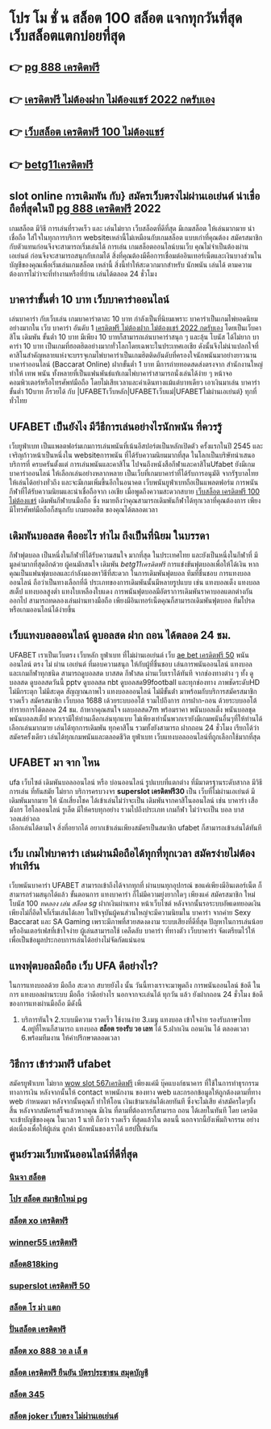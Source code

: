 # โปร โม ชั่ น สล็อต 100 สล็อต  แจกทุกวันที่สุด เว็บสล็อตแตกบ่อยที่สุด

## 👉 [pg 888 เครดิตฟรี](https://mabet.net/)
## 👉 [เครดิตฟรี ไม่ต้องฝาก ไม่ต้องแชร์ 2022 กดรับเอง](https://bio.link/tisawago)
## 👉 [เว็บสล็อต เครดิตฟรี 100 ไม่ต้องแชร์](https://member.mabet.net/?action=login)
## 👉 [betg11เครดิตฟรี](https://mabet.net/)

##  slot online การเดิมพัน กับ} สมัครเว็บตรงไม่ผ่านเอเย่นต์   น่าเชื่อถือที่สุดในปี [pg 888 เครดิตฟรี](https://bio.link/tisawago) 2022 

เกมสล็อต  มีวิธี การเล่นที่รวดเร็ว  และ เล่นไม่ยาก  เว็บสล็อตที่ดีที่สุด มีเกมสล็อต ให้เล่นมากมาย น่าเชื่อถือ ใส่ใจในทุกการบริการ websiteเหล่านี้ไม่เหมือนกับเกมสล็อต  แบบเก่าที่คุณต้อง สมัครสมาชิก กับตัวแทนก่อนจึงจะสามารถเริ่มเล่นได้ การเล่น เกมสล็อตออนไลน์บนเว็บ คุณไม่จำเป็นต้องผ่าน เอเย่นต์ ก่อนจึงจะสามารถสนุกกับเกมได้ สิ่งที่คุณต้องมีคือการเชื่อมต่ออินเทอร์เน็ตและเงินบางส่วนในบัญชีของคุณเพื่อเริ่มเล่นเกมสล็อต เหล่านี้ สิ่งนี้ทำให้สะดวกมากสำหรับ นักพนัน เล่นได้ ตามความต้องการไม่ว่าจะที่ทำงานหรือที่บ้าน เล่นได้ตลอด 24 ชั่วโมง

##  บาคาร่าขั้นต่ำ 10 บาท เว็บบาคาร่าออนไลน์ 

 เล่นบาคาร่า  กับเว็บเล่น เกมบาคาร่าตาละ 10 บาท กำลังเป็นที่นิยมเพราะ บาคาร่าเป็นเกมไพ่ยอดนิยมอย่างมากใน เว็บ  บาคาร่า อันดับ 1 [เครดิตฟรี ไม่ต้องฝาก ไม่ต้องแชร์ 2022 กดรับเอง](https://member.mabet.net/?action=login)  โดยเป็นเว็บคาสิโน เดิมพัน ขั้นต่ำ 10 บาท มีเพียง 10 บาทก็สามารถเล่นบาคาร่าสนุก ๆ และลุ้น โบนัส  ได้ไม่ยาก บาคาร่า 10 บาท เป็นเกมที่ฮอตฮิตอย่างมากทั่วโลกโดยเฉพาะในประเทศเอเชีย ดังนั้นจึงไม่น่าแปลกใจที่คาสิโนสำคัญหลายแห่งจะบรรจุเกมไพ่บาคาร่าเป็นเกมฮิตติดอันดับที่ครองใจนักพนันมาอย่างยาวนาน บาคาร่าออนไลน์ (Baccarat Online)   ฝากขั้นต่ำ 1 บาท  มีการถ่ายทอดสดส่งตรงจาก  สำนักงานใหญ่ ทำให้  เทพ พนัน  ทั้งหลายที่เป็นแฟนพันธ์แท้เกมไพ่บาคาร่าสามารถนั่งเล่นได้ง่าย ๆ หน้าจอคอมพิวเตอร์หรือโทรศัพท์มือถือ โดยไม่เสียเวลาและค่าเดินทางแม้แต่บาทเดียว เอาเงินมาเล่น บาคาร่าขั้นต่ำ 10บาท ก็รวยได้ กับ |UFABETเว็บหลัก|UFABETเว็บแม่|UFABETไม่ผ่านเอเย่นต์} ทุกที่ ทั่วไทย


## UFABET เป็นยังไง มีวีธีการเล่นอย่างไรนักพนัน ที่ควรรู้ 

 เว็บยูฟ่าเบท  เป็นแพลตฟอร์มเกมการเล่นพนันที่เน้นอีสปอร์ตเป็นหลักเปิดตัว ครั้งแรกในปี 2545 และ เจริญก้าวหน้าเป็นหนึ่งใน websiteการพนัน ที่ได้รับความนิยมมากที่สุด ในโลกเป็นบริษัทนำเสนอบริการที่ ครบครันตั้งแต่ การเล่นพนันและคาสิโน ไปจนถึงหนังสือกีฬาและคาสิโนUfabet ยังมีเกม บาคาร่าออนไลน์ ให้เลือกเล่นอย่างหลากหลาย เป็นเว็บที่เกมบาคาร่าที่ได้รับการอนุมัติ จากรัฐบาลไทยให้เล่นได้อย่างทั่วถึง และจะมีเกมเพิ่มขึ้นอีกในอนาคต เว็บพนันยูฟ่าเบทถือเป็นแพลตฟอร์ม การพนัน กีฬาที่ได้รับความนิยมและน่าเชื่อถือจาก เอเชีย เมื่อพูดถึงความสะดวกสบาย [เว็บสล็อต เครดิตฟรี 100 ไม่ต้องแชร์](https://mabet.net/) เดิมพันกีฬาบนมือถือ ซึ่ง หมายถึงว่าคุณสามารถเดิมพันกีฬาได้ทุกเวลาที่คุณต้องการ เพียงมีโทรศัพท์มือถือก็สนุกกับ เกมยอดฮิต ของคุณได้ตลอดเวลา


##  เดิมพันบอลสด คืออะไร   ทำไม ถึงเป็นที่นิยม  ในบรรดา 

 กีฬาฟุตบอล  เป็นหนึ่งในกีฬาที่ได้รับความสนใจ  มากที่สุด  ในประเทศไทย และยังเป็นหนึ่งในกีฬาที่ มีมูลค่ามากที่สุดอีกด้วย ผู้คนมักสนใจ  เดิมพัน *betg11เครดิตฟรี*  การแข่งขันฟุตบอลเพื่อให้ได้เงิน หากคุณเป็นแฟนฟุตบอลและกำลังมองหาวิธีที่สะดวก ในการเดิมพันฟุตบอล   ทีมที่ชื่นชอบ การแทงบอลออนไลน์  ถือว่าเป็นทางเลือกที่ดี ประเภทของการเดิมพันนั้นมีหลายรูปแบบ เช่น แทงบอลเต็ง แทงบอลสเต็ป แทงบอลสูงต่ำ แทงใบเหลืองใบแดง การพนันฟุตบอลมีอัตราการเดิมพันราคาบอลแตกต่างกันออกไป สามารถทดลองเล่นผ่านทางมือถือ เพียงมีอินเทอร์เน็ตคุณก็สามารถเดิมพันฟุตบอล ทีมโปรด หรือเกมออนไลน์ได้ง่ายขึ้น


## เว็บแทงบอลออนไลน์ ดูบอลสด ฝาก ถอน ได้ตลอด 24 ชม.

UFABET เราเป็นเว็บตรง เว็บหลัก ยูฟ่าเบท ที่ไม่ผ่านเอเย่นต์ เว็บ [ae bet เครดิตฟรี 50](https://mabet.net/20-free-100/) พนัน ออนไลน์ ตรง ไม่ ผ่าน เอเย่นต์ ที่มอบความสนุก ให้กับผู้ที่ชื่นชอบ เล่นการพนันออนไลน์ แทงบอล และเกมกีฬาทุกชนิด สามารถดูบอลสด บาสสด กีฬาสด ผ่านเว็บเราได้ทันที จากช่องทางต่าง ๆ ทั้ง   ดู บอลสด ดูบอลสดวันนี้ pptv ดูบอลสด nbt ดูบอลสด99football และทุกช่องทาง ภาพชัดระดับHD ไม่มีกระตุก ไม่มีสะดุด สัญญาณภาพไว แทงบอลออนไลน์ ไม่มีขั้นต่ํา  มาพร้อมกับบริการสมัครสมาชิกรวดเร็ว สมัครสมาชิก เว็บบอล 1688 เด้วยระบบออโต้ รวมไปถึงการ การฝาก-ถอน ด้วยระบบออโต้  ทำรายการได้ตลอด 24 ชม. ถ้าหากคุณสนใจ ผลบอลสด7m พร้อมราคา พนันบอลเต็ง พนันบอลชุด พนันบอลสเต็ป พวกเรามีให้ท่านเลือกเล่นทุกแบบ ไม่เพียงเท่านั้นพวกเรายังมีเกมพนันอื่นๆที่ให้ท่านได้เลือกเล่นมากมาย  เล่นได้ทุกการเดิมพัน ทุกคาสิโน รวมทั้งยังสามารถ ฝากถอน 24 ชั่วโมง เรียกได้ว่า สมัครครั้งเดียว เล่นได้ทุกเกมพนันและตลอดชีวิต ยูฟ่าเบท เว็บแทงบอลออนไลน์ที่ถูกเลือกใช้มากที่สุด

## UFABET มา จาก ไหน

 ufa  เว็บไซต์  เดิมพันบอลออนไลน์  หรือ  บ่อนออนไลน์  รูปแบบที่แตกต่าง ที่มีมาตรฐานระดับสากล  มีวิธีการเล่น ที่ทันสมัย    ไม่ยาก บริการครบวงจร **superslot เครดิตฟรี30**    เป็น   เว็บที่ไม่ผ่านเอเย่นต์ มีเดิมพันมากมาย   ให้ นักเสี่ยงโชค ได้เข้าเล่นไม่ว่าจะเป็น เดิมพันจากคาสิโนออนไลน์   เช่น บาคาร่า   เสือมังกร ไฮโลออนไลน์    รูเล็ต   มีให้ครบทุกอย่าง รวมไปถึงประเภท เกมกีฬา ไม่ว่าจะเป็น  บอล    บาส   วอลเล่ย์วอล  
 เลือกเล่นได้ตามใจ    สิ่งที่อยากได้ อยากเข้าเล่นเพียงสมัครเป็นสมาชิก    ufabet  ก็สามารถเข้าเล่นได้ทันที


## เว็บ เกมไพ่บาคาร่า  เล่นผ่านมือถือได้ทุกที่ทุกเวลา สมัครง่ายไม่ต้องทำเทิร์น

 เว็บพนันบาคาร่า  UFABET สามารถเข้าถึงได้จากทุกที่ ผ่านบนทุกอุปกรณ์ ขอแค่เพียงมีอินเตอร์เน็ต ก็สามารถร่วมสนุกได้แล้ว ขั้นตอนการ  แทงบาคาร่า ก็ไม่มีความยุ่งยากใดๆ เพียงแค่ สมัครสมาชิก  ใหม่ โบนัส 100 *ทดลอง เล่น สล็อต sg* ฝากเงินผ่านทาง หน้าเว็บไซต์ หลังจากนั้นรอระบบอัพเดทยอดเงิน เพียงไม่กี่อึดใจก็เริ่มเล่นได้เลย ในปัจจุบันผู้คนส่วนใหญ่จะมีความนิยมใน บาคาร่า จากค่าย Sexy Baccarat และ SA Gaming เพราะมีภาพที่สวยสดงดงาม ระบบเสียงที่ดีที่สุด ปัญหาในการเล่นน้อย หรืออินเตอร์เฟสที่เข้าใจง่าย ผู้เล่นสามารถใช้  เคล็ดลับ  บาคาร่า ที่ทางตัว เว็บบาคาร่า จัดเตรียมไว้ให้ เพื่อเป็นข้อมูลประกอบการเล่นได้อย่างไม่จัดกัดแน่นอน 


##  แทงฟุตบอลมือถือ  เว็บ UFA  ดีอย่างไร?

ในการแทงบอลด้วย มือถือ สะดวก สบายยังไง  นั้น วันนี้ทางเราจะมาพูดถึง  การพนันออนไลน์ ข้อดี  ในการ แทงบอลผ่านระบบ มือถือ ว่าดีอย่างไร นอกจากจะเล่นได้  ทุกวัน  แล้ว ยังฝากถอน 24 ชั่วโมง  ข้อดีของการแทงผ่านมือถือ มีดังนี้

1. บริการทันใจ
2.ระบบมีความ  รวดเร็ว ใช้งานง่าย
3.เมนู แทงบอล เข้าใจง่าย รองรับภาษาไทย
4.อยู่ที่ไหนก็สามารถ แทงบอล **สล็อต รองรับ วอ เลท** ได้
5.ฝากเงิน ถอนเงิน ได้ ตลอดเวลา
6.พร้อมทีมงาน ให้คำปรึกษาตลอดเวลา


## วิธีการ เข้าร่วมฟรี   ufabet 

สมัครยูฟ่าเบท  ไม่ยาก  [wow slot 567เครดิตฟรี](https://mabet.net/register/) เพียงแค่มี  บุ๊คแบงก์ธนาคาร ที่ใช้ในการทำธุรกรรมทางการเงิน หลังจากนั้นให้ contact หาพนักงาน ของทาง  web  และกรอกข้อมูลให้ถูกต้องตามที่ทาง web กำหนดมา หลังจากนั้นคุณก็ ทำให้โอน เงินเข้ามาเล่นได้เลยทันที ซึ่งจะไม่เสีย ค่าสมัครใดๆทั้งสิ้น หลังจากสมัครเสร็จแล้วหากคุณ มีเงิน ที่ตามที่ต้องการก็สามารถ ถอน ได้เลยในทันที โดย เครดิต จะเข้าบัญชีของคุณ  ในเวลา 1 นาที ถือว่า รวดเร็ว ที่สุดแล้วใน ตอนนี้  นอกจากนี้ยังเพิ่มกิจกรรม  อย่างต่อเนื่องเพื่อให้ผู้เล่น ลูกค้า นักพนันของเราได้ แฮปปี้เช่นกัน

## ศูนย์รวมเว็บพนันออนไลน์ที่ดีที่สุด

### [นินจา สล็อต](https://atom.io/themes/สมัครสมาชิก%20ฟรีเครดิต%20สล็อต%20179%20008%20สล็อต%20PG%2020รับ100%20เว็บตรง100%)
### [โปร สล็อต สมาชิกใหม่ pg](https://atom.io/themes/สมัครสมาชิก%20ฟรีเครดิต%20สล็อต%20xo%201234%20008%20สล็อต%20PG%2020รับ100%20เว็บตรง100%)
### [สล็อต xo เครดิตฟรี](https://atom.io/themes/สมัครสมาชิก%20ฟรีเครดิต%20superslot777%20เครดิตฟรี%2030%20ยืนยัน%20otp%20ล่าสุด%20008%20สล็อต%20PG%2020รับ100%20เว็บตรง100%)
### [winner55 เครดิตฟรี](https://atom.io/themes/สมัครสมาชิก%20ฟรีเครดิต%20สล็อต%20ฝากถอน%20true%20wallet%20เว็บตรง%20008%20สล็อต%20PG%2020รับ100%20เว็บตรง100%)
### [สล็อต818king](https://atom.io/themes/สมัครสมาชิก%20ฟรีเครดิต%20pgเครดิตฟรี50%20008%20สล็อต%20PG%2020รับ100%20เว็บตรง100%)
### [superslot เครดิตฟรี 50](https://atom.io/themes/สมัครสมาชิก%20ฟรีเครดิต%20super%20slot%20vip%20เครดิตฟรี50%20008%20สล็อต%20PG%2020รับ100%20เว็บตรง100%)
### [สล็อต โร ม่า แตก](https://atom.io/themes/สมัครสมาชิก%20ฟรีเครดิต%20เกมส์%20สล็อต%20ออนไลน์%20pg%20slot%20008%20สล็อต%20PG%2020รับ100%20เว็บตรง100%)
### [ปั่นสล็อต เครดิตฟรี](https://atom.io/themes/สมัครสมาชิก%20ฟรีเครดิต%20เว็บ%20สล็อต%20pg%20ไม่ผ่าน%20เอ%20เย่%20น%20008%20สล็อต%20PG%2020รับ100%20เว็บตรง100%)
### [สล็อต xo 888 วอ ล เล็ ต](https://atom.io/themes/สมัครสมาชิก%20ฟรีเครดิต%20สล็อต%20เว็บตรง%20ไม่ผ่านเอเย่นต์%20ฝากถอน%20ไม่มี%20ขั้นต่ำ%20008%20สล็อต%20PG%2020รับ100%20เว็บตรง100%)
### [สล็อต เครดิตฟรี ยืนยัน บัตรประชาชน สมุดบัญชี](https://atom.io/themes/สมัครสมาชิก%20ฟรีเครดิต%20m98%20เครดิตฟรี68บาท%20008%20สล็อต%20PG%2020รับ100%20เว็บตรง100%)
### [สล็อต 345](https://atom.io/themes/สมัครสมาชิก%20ฟรีเครดิต%20joker%20เครดิตฟรี%2050%20ไม่ต้องแชร์ล่าสุด2021%20008%20สล็อต%20PG%2020รับ100%20เว็บตรง100%)
### [สล็อต joker เว็บตรง ไม่ผ่านเอเย่นต์](https://atom.io/themes/สมัครสมาชิก%20ฟรีเครดิต%20joker123%20joker%20สล็อต%20008%20สล็อต%20PG%2020รับ100%20เว็บตรง100%)